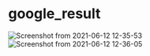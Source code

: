 # google_result

![Screenshot from 2021-06-12 12-35-53](https://user-images.githubusercontent.com/71354731/121781460-3aa15680-cb7b-11eb-907a-e16b907a633f.png)
![Screenshot from 2021-06-12 12-36-05](https://user-images.githubusercontent.com/71354731/121781462-3bd28380-cb7b-11eb-8615-1027bd02f1e7.png)
